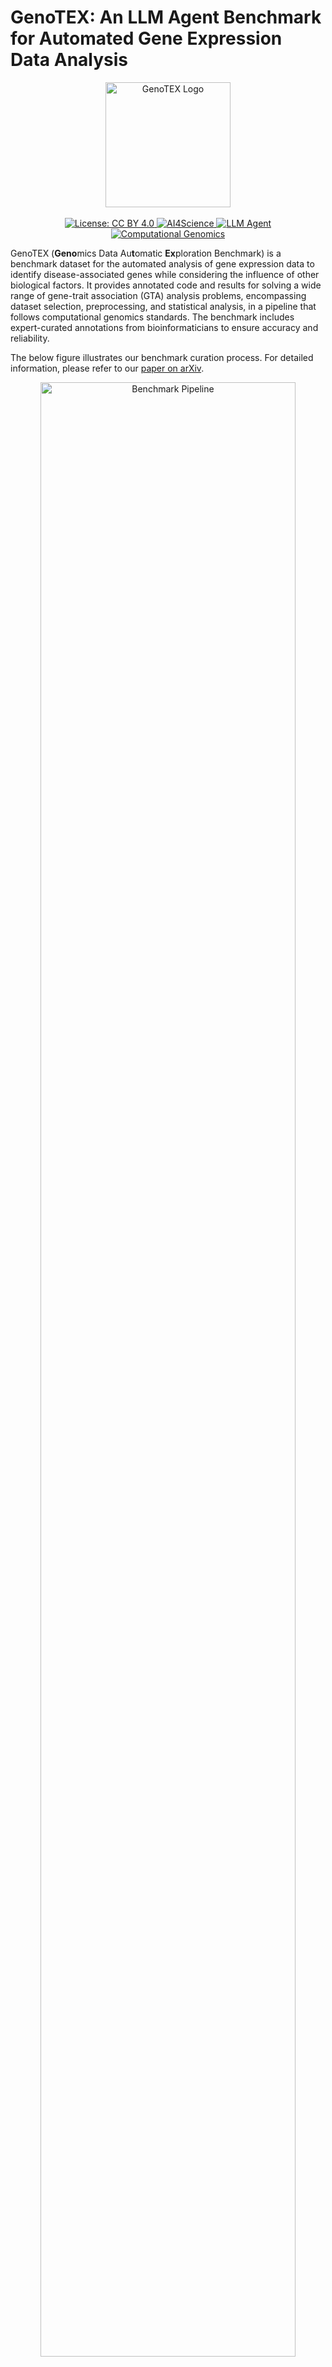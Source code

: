 # GenoTEX: An LLM Agent Benchmark for Automated Gene Expression Data Analysis

<div align="center">
  <img src="./imgs/genotex_logo.png" alt="GenoTEX Logo" width="200px"/>
  <br>
  <br>
  <a href="https://creativecommons.org/licenses/by/4.0/">
    <img src="https://img.shields.io/badge/License-CC%20BY%204.0-lightgrey.svg" alt="License: CC BY 4.0">
  </a>
  <a href="https://github.com/topics/ai4science">
    <img src="https://img.shields.io/badge/AI4Science-blue.svg" alt="AI4Science">
  </a>
  <a href="https://github.com/topics/llm-agent">
    <img src="https://img.shields.io/badge/LLM%20Agent-orange.svg" alt="LLM Agent">
  </a>
  <a href="https://github.com/topics/computational-genomics">
    <img src="https://img.shields.io/badge/Computational%20Genomics-green.svg" alt="Computational Genomics">
  </a>
</div>

GenoTEX (**Geno**mics Data Au**t**omatic **Ex**ploration Benchmark) is a benchmark dataset for the automated analysis of gene expression data to identify disease-associated genes while considering the influence of other biological factors. It provides annotated code and results for solving a wide range of gene-trait association (GTA) analysis problems, encompassing dataset selection, preprocessing, and statistical analysis, in a pipeline that follows computational genomics standards. The benchmark includes expert-curated annotations from bioinformaticians to ensure accuracy and reliability.

The below figure illustrates our benchmark curation process. For detailed information, please refer to our [paper on arXiv](https://arxiv.org/abs/2406.15341).

<div align="center">
  <img src="./imgs/benchmark_pipeline.jpg" alt="Benchmark Pipeline" width="90%"/>
</div>

## Table of Contents

- [Dataset Overview](#dataset-overview)
- [Dataset Structure](#dataset-structure)
- [Installation](#installation)
- [Usage](#usage)
- [Citation](#citation)
- [License](#license)
- [Acknowledgments](#acknowledgments)

<a id="dataset-overview"></a>
## 📊 Dataset Overview

GenoTEX provides a benchmark for evaluating automated methods for gene expression data analysis, particularly for LLM-based agents. In biomedical research, gene expression analysis is crucial for understanding biological mechanisms and advancing clinical applications such as disease marker identification and personalized medicine. However, these analyses are often repetitive, labor-intensive, and prone to errors, leading to significant time and financial burdens on research teams.

Key features of the benchmark include:

- **1,384 GTA analysis problems**: 132 unconditional problems and 1,252 conditional problems
- **41.5 GB of input data**: 911 datasets with an average of 167 samples per dataset (152,415 total samples)
- **237,907 lines of analysis code**: Carefully curated by bioinformatics experts (average 261 lines per dataset)
- **Three evaluation tasks**: Dataset selection, data preprocessing, and statistical analysis
- **Comprehensive gene features**: Average of 18,530 normalized gene features per dataset
- **Significant gene discoveries**: Significant genes identified per problem

Each problem in the benchmark involves identifying genes associated with a specific trait (e.g., a disease) while optionally considering the influence of some condition (e.g., age, gender, or a co-existing trait). This approach mimics real-life research scenarios where key genes linked to traits often vary based on the diverse physical conditions of patients.

<a id="dataset-structure"></a>
## 🗂️ Dataset Structure

GenoTEX is distributed in two ways:
1. **GitHub repository + Cloud storage**: In this approach, we host the code and documentation in the [GitHub repository](https://github.com/Liu-Hy/GenoTEX), while the data is accessible through separate cloud storage links below. This approach allows for efficient access to the analysis methods and their latest updates, while keeping the large data files separate.
  - Data Available at: [ [Google Drive](https://drive.google.com/drive/folders/1ZQ8AflAecW61SrNclaMby-6x9GLCpJoW) | [Baidu Cloud Disk](https://pan.baidu.com/s/1mKfBRiBNY0GUK6LRLnn7UA?pwd=1234) ] 
  - Total data size: 82.0 GB — Please ensure you have sufficient disk space before downloading.

2. **Complete Datasets on Data Platforms**: We also provide a complete, bundled version (code + data) on [Kaggle](https://www.kaggle.com/datasets/haoyangliu14/genotex-llm-agent-benchmark-for-genomic-analysis) and [Hugging Face Hub](https://huggingface.co/datasets/Liu-Hy/GenoTEX).
These versions are convenient for users who prefer a single download and want to leverage the functionalities of these platforms. 

### The Data Part

The data is organized into three main directories:

```
./
├── input/               # Raw input data from public databases
│   ├── GEO/             # Data from Gene Expression Omnibus
│   │   ├── Trait_1/
│   │   │   ├── GSE12345/
│   │   │   │   ├── GSE12345_family.soft.gz
│   │   │   │   └── GSE12345_series_matrix.txt.gz
│   │   │   └── ...
│   │   └── ...
│   └── TCGA/            # Data from The Cancer Genome Atlas
│       ├── TCGA_Cancer_Type_1/
│       │   ├── TCGA.XXXX.sampleMap_XXXX_clinicalMatrix
│       │   └── TCGA.XXXX.sampleMap_HiSeqV2_PANCAN.gz
│       └── ...
│
├── output/              # Analysis output data
│   ├── preprocess/      # Preprocessed datasets
│   │   ├── Trait_1/
│   │   │   ├── clinical_data/
│   │   │   │   ├── GSE12345.csv
│   │   │   │   ├── Xena.csv
│   │   │   │   └── ...
│   │   │   ├── gene_data/
│   │   │   │   ├── GSE12345.csv
│   │   │   │   ├── Xena.csv
│   │   │   │   └── ...
│   │   │   ├── cohort_info.json
│   │   │   ├── GSE12345.csv
│   │   │   ├── Xena.csv
│   │   │   └── ...
│   │   └── ...
│   └── regress/         # Regression analysis results
│       ├── Trait_1/
│       │   ├── significant_genes_condition_None.json
│       │   ├── significant_genes_condition_Condition_1.json
│       │   └── ...
│       └── ...
│
└── metadata/            # Problem specifications and domain knowledge
    ├── task_info.json   # GTA analysis problems; domain knowledge about gene-trait associations
    └── gene_synonym.json # Gene symbol mapping
```

### Notes on Data Organization:

**1. Trait Name Normalization**: To make path operations safer, trait names are normalized by removing apostrophes (') and replacing spaces with underscores (_). For example, "Crohn's Disease" becomes "Crohns_Disease", and "Large B-cell Lymphoma" becomes "Large_B-cell_Lymphoma". This consistent formatting helps prevent path-related errors when working with the dataset.

**2. Input Data Structure**:
   
   - **GEO folder**: Organized by our predefined trait names. Each trait directory holds 1-11 cohort datasets related to this trait, which were programmatically searched under specific criteria and downloaded from [the GEO database](https://www.ncbi.nlm.nih.gov/geo/) using [Entrez Utilities](https://www.ncbi.nlm.nih.gov/books/NBK25501/). Each cohort dataset is stored as a folder named after the GEO Series (GSE) number, such as 'GSE98578'. Each cohort folder contains `.gz` files, typically one SOFT file and one matrix file, though occasionally there are multiple SOFT files or matrix files.

   - **TCGA folder**: Directly downloaded from [the TCGA Hub](https://xenabrowser.net/datapages/?host=https%3A%2F%2Ftcga.xenahubs.net&removeHub=https%3A%2F%2Fxena.treehouse.gi.ucsc.edu%3A443) of [the UCSC Xena platform](https://xena.ucsc.edu/), organized by different types of cancer. We preserve the original folder names from the website, without strictly matching our predefined trait names. Each trait (cancer) folder contains a clinicalMatrix file storing sample clinical features, and a PANCAN.gz file storing gene expression data.

<a id="preprocessing-results-structure"></a>
**3. Preprocessing Results Structure**:
   
   The 'output/preprocess/' folder is organized by predefined trait names. For each trait, it holds the clinical data, gene expression data, and the final linked data that are successfully preprocessed for each cohort into 3 separate CSV files. These CSV files are saved in '{trait_name}/clinical_data/', '{trait_name}/gene_data/', and '{trait_name}/' respectively, with the same filename '{cohort_ID}.csv'. 
   For GEO cohorts, the cohort ID is the Series number (GSE); for TCGA, since there is at most one TCGA cohort related to each trait, we directly use 'Xena' as the cohort ID.

   Additionally, each trait subfolder contains a JSON file, which stores metadata about dataset filtering and preprocessing outcomes of all related cohorts.

#### Example Data Formats:
   
   **a. Gene Expression Data** (stored in `{trait_name}/gene_data/{cohort_ID}.csv`):
   
   This file contains gene expression values with gene symbols as rows and sample IDs as columns:
   
   ```
            GSM7920782  GSM7920783  GSM7920784  ...  GSM7920825
   A2M          13.210      13.238      14.729  ...       7.359
   ACVR1C        5.128       5.337       5.611  ...       8.151
   ADAM12        9.807      12.374       9.953  ...       9.266
   ...             ...         ...         ...  ...         ...
   ZEB2          9.534      10.488      10.553  ...       8.151
   ```
   
   **b. Clinical Data** (stored in `{trait_name}/clinical_data/{cohort_ID}.csv`):
   
   This file contains clinical information with trait names as rows and sample IDs as columns:
   
   ```
                 GSM7920782  GSM7920783  ...  GSM7920825
   Breast_Cancer        1.0         1.0  ...         0.0
   Age                 49.0        44.0  ...        74.0
   Gender               0.0         0.0  ...         1.0
   ```
   
   **c. Linked Dataset** (stored in `{trait_name}/{cohort_ID}.csv`):
   
   This file combines clinical and gene expression data with samples as rows and all features (clinical and gene) as columns:
   
   ```
              Breast_Cancer    Age  Gender     A2M    ACVR1C    ADAM12  ...     ZEB2
   GSM7920782           1.0   49.0     0.0  13.210     5.128     9.807   ...   9.534
   GSM7920783           1.0   44.0     0.0  13.238     5.337    12.374   ...  10.488
   ...                   ...   ...     ...     ...       ...       ...   ...     ...
   GSM7920825           0.0   74.0     1.0   7.359     8.151     9.266   ...   8.151
   ```
   
   **d. Cohort Information** (stored in `{trait_name}/cohort_info.json`):
   
This file contains outputs of dataset filtering (initial filtering and quality verification), and metadata about the preprocessing outcomes of each cohort related to the trait:
   
   ```json
   {
   "GSE207847": 
     {"is_usable": true, "is_gene_available": true, "is_trait_available": true, "is_available": true, "is_biased": false, "has_age": false, "has_gender": false, "sample_size": 60},
   "GSE153316":
     {...},
   ...
   }
   ```
   
   Each cohort entry contains the following fields:
   - `is_gene_available` and `is_trait_available`: Indicate whether the dataset has the relevant gene expression and trait information, respectively. `is_available` is true if both are available.
   - `is_biased`: Indicates whether the trait distribution is severely biased. For example, if a dataset about breast cancer treatment only contains positive samples, it would be considered biased and not usable for trait-gene association studies.
   - `is_usable`: True if `is_available` is true and `is_biased` is false.
   - `has_age` and `has_gender`: Indicate whether the dataset contains the samples' age and gender information, respectively.
   - `sample_size`: Records the number of samples in the final linked dataset, after discarding samples with too many missing features.

<a id="regression-results-structure"></a>
**4. Regression Results Structure**:
   
   The 'output/regress/' folder is also organized by predefined trait names. It holds the regression analysis outputs for all GTA analysis problems in our benchmark that involve the same trait. These problems are uniquely identified by a trait-condition pair.
   
   The analysis output for each problem is stored in a file named "significant_genes_condition_{condition name}.json", where the condition name is either a predefined trait name, or 'Age', 'Gender', or 'None'. A 'None' condition represents an unconditional problem—"What are the significant genes related to this trait?"—without considering the influence of any conditions.
   
   Each JSON file contains:
   
   ```json
   {
       "significant_genes": {
           "Variable": ["TRIB1", "MTMR14", "ANKFY1", ...],
           "Coefficient": [-3.6007, 2.7751, -2.5880, ...],
           "Absolute Coefficient": [3.6007, 2.7751, 2.5880, ...]
       },
       "cv_performance": {...}
   }
   ```
   
   - `significant_genes`: A dictionary with three keys:
     - `Variable`: List of gene symbols identified as significant
     - `Coefficient`: The corresponding coefficients in the trained regression model
     - `Absolute Coefficient`: The absolute values of these coefficients
   
   The gene symbols are ranked by importance (absolute coefficient in Lasso models). The `cv_performance` part is used mainly for model validation and diagnostics, not part of our benchmark evaluation.

**5. Metadata Structure**:
   
   - `task_info.json`: Contains full specifications for the GTA analysis problems in our benchmark, and domain knowledge about gene-trait associations. For each trait, it includes:
   
      ```json
      {
          "Acute_Myeloid_Leukemia": 
          {
              "related_genes": ["DNMT3A", "FLT3", "CEBPA", "TET2", "KIT", ... ],
              "conditions": ["Age", "Gender", "Eczema", ... ]    
          },
          "Adrenocortical_Cancer": {
              ...
          }
      }
      ```
   
     - `related_genes`: A list of genes known to be associated with the trait, sourced from [the Open Targets Platform](https://platform.opentargets.org/downloads)
     - `conditions`: The list of conditions paired with the trait to form the GTA analysis problems in our benchmark
   
   - `gene_synonym.json`: Stores the mapping from common acronyms of human gene symbols to their standard symbols, sourced from [the NCBI Gene FTP Site](https://ftp.ncbi.nlm.nih.gov/gene/DATA/). This is useful for normalizing gene symbols during preprocessing to prevent inaccuracies arising from different gene naming conventions. Standard symbols are mapped to themselves.
   
      ```json
      {
          "Acronym_1": "Standard_Symbol",
          "Acronym_2": "Standard_Symbol",
          "Standard_Symbol": "Standard_Symbol",
          ...
      }
      ```
   

### The Code Part

```
./
├── code/                # Analysis code
│   ├── Trait_1/
│   │   ├── GSE12345.ipynb
│   │   ├── Xena.ipynb
│   │   └── ...
│   ├── ...
│   └── regress.py       # Regression analysis implementation
│
├── tools/               # Function tools for gene expression data analysis
├── utils/               # Helper functions for experimentation and evaluation
├── download/            # Scripts for downloading datasets
├── datasheet.md         # Datasheets for Datasets documentation
├── metadata.json        # Croissant metadata in JSON-LD format
└── requirements.txt     # Package dependencies
```

The code part of the benchmark includes:

- **code/**: Contains our code for gene expression data analysis. The main part is the code for preprocessing each cohort dataset, organized by predefined trait names. We provide the code as Jupyter Notebook files with the name '{cohort_ID}.ipynb', showing the output of each step to facilitate interactive analysis. `regress.py` implements our regression analysis method in fixed logic, for solving the GTA analysis problems in our benchmark.

- **tools/**: Contains the function tools that are accessible to both human bioinformaticians and LLM agents for gene expression data analysis.

- **utils/**: Contains the helper functions used for this project outside of the data analysis tasks, e.g., experiment logging, evaluation metrics, etc.

- **download/**: Contains the scripts for programmatically searching and downloading input gene expression datasets, and acquiring domain knowledge files from public repositories. It also includes the script for selecting important trait-condition pairs to form our GTA analysis problems.

- **Documentation files**: `datasheet.md` provides the [Datasheets for Datasets](https://arxiv.org/abs/1803.09010) documentation of our benchmark, and `metadata.json` provides [the Croissant metadata](https://github.com/mlcommons/croissant) in [JSON-LD](https://json-ld.org/) format.

<a id="installation"></a>
## 📥 Installation
**1. Download the dataset**

- **For the GitHub version**

    (1) Clone this repository:

      ```bash
      git clone https://github.com/Liu-Hy/GenoTEX.git
      cd GenoTEX
      ```
    (2) Download the data folders ('metadata', 'input', 'output') from the provided cloud storage links, and place them in the root directory of this repository.
- **For the bundled version**

  Download the dataset folder containing code and data directly from the data platform.

**2. (For Kaggle users only) Recompress files** 

Kaggle automatically unzips all `.gz` files, but our code requires certain files to remain compressed. Run the provided script to recompress these files (this will also save significant disk space):
   ```bash
   python recompress_files.py
   ```

**3. Create and activate a conda environment**
   ```bash
   conda create -n genotex python=3.10
   conda activate genotex
   pip install -r requirements.txt
   ```

<a id="usage"></a>
## 💻 Usage

### Exploring the Benchmark

The GenoTEX benchmark code is organized into two complementary components. First, you'll find Jupyter notebooks in the `./code/{trait_name}/` directories that handle dataset-specific preprocessing. These notebooks prepare individual datasets by cleaning, standardizing, and integrating the data, but they don't perform the actual association studies.

The statistical analysis that identifies genes associated with traits is centralized in the `./code/regress.py` script. This script automatically selects the optimal cohort(s) from all preprocessed datasets for each problem, applies appropriate statistical models, and performs hyperparameter tuning to identify significant genes.

This design separates data preparation from statistical modeling, enabling consistent methodology across all analyses while maximizing statistical power through automatic cohort selection. To run the complete pipeline, first execute the preprocessing notebooks for individual datasets, then run the regress.py script to perform association studies across all problems.

### Evaluating Your Own Methods

After developing your automated method for gene expression data analysis, you can evaluate it against our benchmark:

1. Ensure your method produces output following the same format as our benchmark. Your output should be organized in the same structure as our `./output` directory, with:

   - Preprocessed datasets and JSON files in the same folder structure and file format as described in [Preprocessing Results Structure](#preprocessing-results-structure)
   - Regression results with gene lists ranked by importance, in the same JSON format as described in [Regression Results Structure](#regression-results-structure)

2. Run the evaluation script:
   ```bash
   python eval.py -p {prediction_directory} -r {reference_directory} -t selection preprocessing analysis -s gene clinical linked
   ```

   Where:
   - `-p`, `--pred-dir`: Path to the directory containing your prediction results, required.
   - `-r`, `--ref-dir`: Path to the directory containing reference benchmark results (default: "./output")
   - `-t`, `--tasks`: Specific tasks to evaluate: "selection" (dataset filtering and selection), "preprocessing" (data preprocessing), "analysis" (statistical analysis) - omit to evaluate all tasks
   - `-s`, `--preprocess-subtasks`: Specific preprocessing aspects to evaluate: "gene" (expression data), "clinical" (trait data), "linked" (final linked data) - omit to evaluate all subtasks

The evaluation produces metrics for each task:

- **Dataset selection and filtering**: Evaluates the ability to identify useful datasets and select the optimal ones for analysis
- **Data preprocessing**: Measures how well the method processes and integrates data from different sources
- **Statistical analysis**: Assesses the accuracy of identifying significant genes related to traits

The script will report errors arising from non-conformance in format, but you will need to correct any formatting issues to ensure accurate evaluation.

<a id="citation"></a>
## 📝 Citation

If you use GenoTEX in your research, please cite our paper:

```bibtex
@misc{liu2025genotex,
      title={GenoTEX: A Benchmark for Automated Gene Expression Data Analysis in Alignment with Bioinformaticians}, 
      author={Haoyang Liu and Shuyu Chen and Ye Zhang and Haohan Wang},
      year={2025},
      eprint={2406.15341},
      archivePrefix={arXiv},
      primaryClass={cs.LG},
      url={https://arxiv.org/abs/2406.15341}, 
}
```

<a id="license"></a>
## ⚖️ License

The GenoTEX dataset is released under a Creative Commons Attribution 4.0 International (CC BY 4.0) license, which allows for broad usage while protecting the rights of the creators. The authors bear full responsibility for ensuring that the dataset adheres to this license and for any potential violations of rights. For the full license text, please see the [LICENSE.md](./LICENSE.md) file in this repository.

<a id="acknowledgments"></a>
## 🙏 Acknowledgments

This research was supported by the National AI Research Resource (NAIRR) under grant number 240283. We thank [Yijiang Li](https://williamium3000.github.io/) for his great suggestions to the baseline method, and [Jinglin Jian](https://scholar.google.com/citations?hl=en&user=pXY2xYkAAAAJ), [Jianrong Lu](https://scholar.google.com/citations?hl=en&user=k-oe9TUAAAAJ), [Shuyi Guo](https://github.com/Shuyi1011), Taincheng Xing, Yuxuan Cheng, Jinglei Zhu, Mianchen Zhang, Miantong Zhang for their valuable contribution to the benchmark curation.
